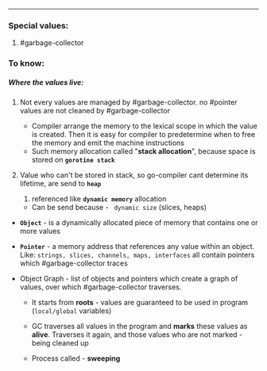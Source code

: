 ***
### Special values:
1. #garbage-collector 


### To know:

##### Where the values live:

1. Not every values are managed by #garbage-collector. no #pointer values are not cleaned by #garbage-collector 
	- Compiler arrange the memory to the lexical scope in which the value is created. Then it is easy for compiler to predetermine when to free the memory and emit the machine instructions 
	- Such memory allocation called "**stack allocation**", because space is stored on **`gorotine stack`**

2. Value who can't be stored in stack, so go-compiler cant determine its lifetime, are send to **`heap`**
	1. referenced like **`dynamic memory`** allocation
	- Can be send because - ` dynamic size` (slices, heaps)


- **`Object`** - is a dynamically allocated piece of memory that contains one or more values 
- **`Pointer`** - a memory address that references any value within an object. Like: `strings, slices, channels, maps, interfaces` all contain pointers which  #garbage-collector  traces 


- Object Graph - list of objects and pointers which create a graph of values, over which #garbage-collector  traverses. 
	- It starts from **roots** - values are guaranteed to be used in program (`local/global` variables)  
	
	- GC traverses all values in the program and **marks** these values as **alive**. Traverses it again, and those values who are not marked - being cleaned up 
	
	- Process called - **sweeping**
